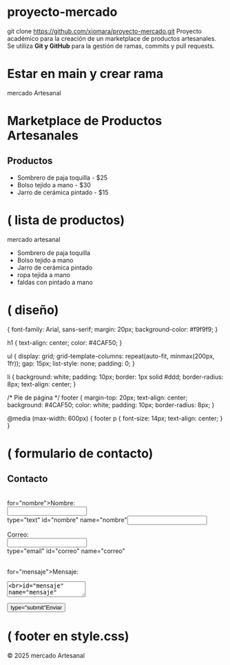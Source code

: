 # proyecto-mercado
git clone https://github.com/xiomara/proyecto-mercado.git
Proyecto académico para la creación de un marketplace de productos artesanales.  
Se utiliza **Git y GitHub** para la gestión de ramas, commits y pull requests.


# Estar en main y crear rama
<!DOCTYPE html>
<html lang="es">
<head>
  <meta charset="UTF-8">
 mercado  Artesanal
</head>
<body>
  <h1>Marketplace de Productos Artesanales</h1>

  <h2>Productos</h2>
  <ul>
    <li>Sombrero de paja toquilla - $25</li>
    <li>Bolso tejido a mano - $30</li>
    <li>Jarro de cerámica pintado - $15</li>
  </ul>
</body>
</html>


# ( lista de productos)
<head>
  <meta charset="UTF-8">
  mercado artesanal 
   <ul>
    <li>Sombrero de paja toquilla  </li>
    <li>Bolso tejido a mano </li>
    <li>Jarro de cerámica pintado </li>
    <li>ropa tejida a mano </li>
    <li>faldas con pintado a mano  </li>
  </ul>
  
  <link rel="stylesheet" href="styles.css">
</head>





# ( diseño)
 <body> {
  font-family: Arial, sans-serif;
  margin: 20px;
  background-color: #f9f9f9;
}

h1 {
  text-align: center;
  color: #4CAF50;
}

ul {
  display: grid;
  grid-template-columns: repeat(auto-fit, minmax(200px, 1fr));
  gap: 15px;
  list-style: none;
  padding: 0;
}

li {
  background: white;
  padding: 10px;
  border: 1px solid #ddd;
  border-radius: 8px;
  text-align: center;
}

/* Pie de página */
footer {
  margin-top: 20px;
  text-align: center;
  background: #4CAF50;
  color: white;
  padding: 10px;
  border-radius: 8px;
}

@media (max-width: 600px) {
  footer p {
    font-size: 14px;
    text-align: center;
  }
}
 </body>

# ( formulario de contacto)
<h2>Contacto</h2>
<form>
  <label><br> for="nombre">Nombre:</label></br>
  <input><br>type="text" id="nombre" name="nombre"<input></br>

  <label for="correo">Correo:</label><br>
  <input><br> type="email" id="correo" name="correo" </input></br>

  <label><br> for="mensaje">Mensaje:</label></br>
  <textarea><br>id="mensaje" name="mensaje"</textarea></br>

  <button> type="submit"Enviar</button>
</form>

# ( footer en style.css)
<footer>
  <p>© 2025 mercado Artesanal</p>
</footer>




